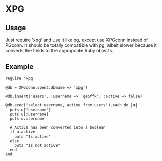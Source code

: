 XPG
===

Usage
-----

Just require 'xpg' and use it like pg, except use XPGconn instead of PGconn.
It should be totally compatible with pg, albeit slower because it
converts the fields to the appropriate Ruby objects.

Example
-------

    reguire 'xpg'

    @db = XPGconn.open(:dbname => 'xpg')

    @db.insert('users', :username => 'geoffk', :active => false)

    @db.exec('select username, active from users').each do |u|
      puts u['username']
      puts u[:username]
      puts u.username

      # Active has been converted into a boolean
      if u.active
        puts "Is active"
      else
        puts "Is not active"
      end
    end


